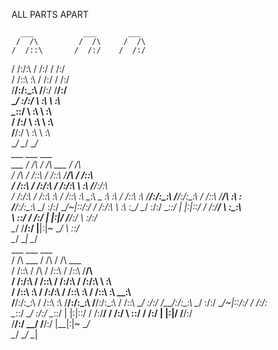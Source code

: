 ALL PARTS APART

      ___           ___       ___                                     
     /  /\         /  /\     /  /\                                    
    /  /::\       /  /:/    /  /:/                                    
   /  /:/\:\     /  /:/    /  /:/                                     
  /  /::\ \:\   /  /:/    /  /:/                                      
 /__/:/\:\_\:\ /__/:/    /__/:/                                       
 \__\/  \:\/:/ \  \:\    \  \:\                                       
      \__\::/   \  \:\    \  \:\                                      
      /  /:/     \  \:\    \  \:\                                     
     /__/:/       \  \:\    \  \:\                                    
     \__\/         \__\/     \__\/                                    
                    ___           ___                         ___     
      ___          /  /\         /  /\          ___          /  /\    
     /  /\        /  /::\       /  /::\        /__/\        /  /::\   
    /  /::\      /  /:/\:\     /  /:/\:\       \  \:\      /__/:/\:\  
   /  /:/\:\    /  /::\ \:\   /  /::\ \:\       \__\:\    _\_ \:\ \:\ 
  /  /::\ \:\  /__/:/\:\_\:\ /__/:/\:\_\:\      /  /::\  /__/\ \:\ \:\
 /__/:/\:\_\:\ \__\/  \:\/:/ \__\/~|::\/:/     /  /:/\:\ \  \:\ \:\_\/
 \__\/  \:\/:/      \__\::/     |  |:|::/     /  /:/__\/  \  \:\_\:\  
      \  \::/       /  /:/      |  |:|\/     /__/:/        \  \:\/:/  
       \__\/       /__/:/       |__|:|~      \__\/          \  \::/   
                   \__\/         \__\|                       \__\/    
      ___                         ___           ___                   
     /  /\          ___          /  /\         /  /\          ___     
    /  /::\        /  /\        /  /::\       /  /::\        /__/\    
   /  /:/\:\      /  /::\      /  /:/\:\     /  /:/\:\       \  \:\   
  /  /::\ \:\    /  /:/\:\    /  /::\ \:\   /  /::\ \:\       \__\:\  
 /__/:/\:\_\:\  /  /::\ \:\  /__/:/\:\_\:\ /__/:/\:\_\:\      /  /::\ 
 \__\/  \:\/:/ /__/:/\:\_\:\ \__\/  \:\/:/ \__\/~|::\/:/     /  /:/\:\
      \__\::/  \__\/  \:\/:/      \__\::/     |  |:|::/     /  /:/__\/
      /  /:/        \  \::/       /  /:/      |  |:|\/     /__/:/     
     /__/:/          \__\/       /__/:/       |__|:|~      \__\/      
     \__\/                       \__\/         \__\|                  
